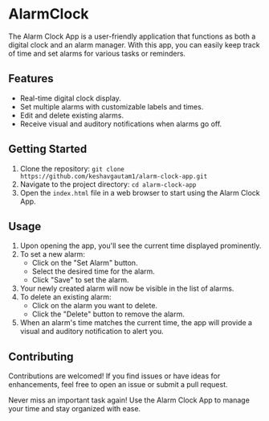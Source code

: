 # AlarmClock
The Alarm Clock App is a user-friendly application that functions as both a digital clock and an alarm manager. With this app, you can easily keep track of time and set alarms for various tasks or reminders.


## Features

- Real-time digital clock display.
- Set multiple alarms with customizable labels and times.
- Edit and delete existing alarms.
- Receive visual and auditory notifications when alarms go off.

## Getting Started

1. Clone the repository: `git clone https://github.com/keshavgautam1/alarm-clock-app.git`
2. Navigate to the project directory: `cd alarm-clock-app`
3. Open the `index.html` file in a web browser to start using the Alarm Clock App.

## Usage

1. Upon opening the app, you'll see the current time displayed prominently.
2. To set a new alarm:
   - Click on the "Set Alarm" button.
   - Select the desired time for the alarm.
   - Click "Save" to set the alarm.
3. Your newly created alarm will now be visible in the list of alarms.
4. To delete an existing alarm:
   - Click on the alarm you want to delete.
   - Click the "Delete" button to remove the alarm.
5. When an alarm's time matches the current time, the app will provide a visual and auditory notification to alert you.

## Contributing

Contributions are welcomed! If you find issues or have ideas for enhancements, feel free to open an issue or submit a pull request.

Never miss an important task again! Use the Alarm Clock App to manage your time and stay organized with ease.
